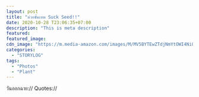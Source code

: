 ```yaml
---
layout: post
title: "ห่วยขั้นเทพ Suck Seed!!"
date: 2020-10-28 T23:06:35+07:00
description: "This is meta description"
featured:
featured_image:
cdn_image: "https://m.media-amazon.com/images/M/MV5BYTEwZTdjNmYtOWI4Ni00YThhLTk3ZGEtYjJhYTEyOWY4MTY2XkEyXkFqcGdeQXVyNzI1NzMxNzM@._V1_.jpg"
categories:
  - "STORYLOG"
tags:
  - "Photos"
  - "Plant"
---
```

วันออกฉาย://
Quotes://
